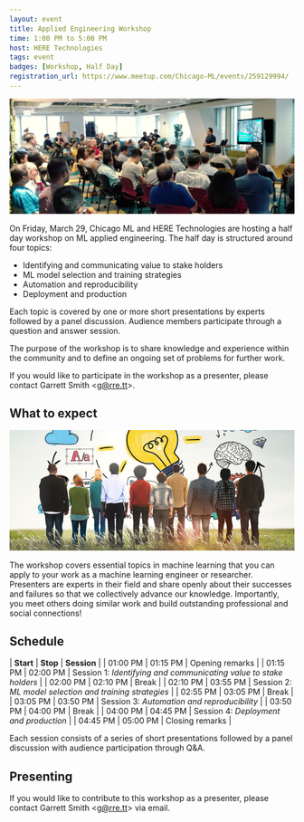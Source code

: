 ```yaml
---
layout: event
title: Applied Engineering Workshop
time: 1:00 PM to 5:00 PM
host: HERE Technologies
tags: event
badges: [Workshop, Half Day]
registration_url: https://www.meetup.com/Chicago-ML/events/259129994/
---
```


![](/assets/images/here-talk.jpg)

On Friday, March 29, Chicago ML and HERE Technologies are hosting a
half day workshop on ML applied engineering. The half day is
structured around four topics:

- Identifying and communicating value to stake holders
- ML model selection and training strategies
- Automation and reproducibility
- Deployment and production

Each topic is covered by one or more short presentations by experts
followed by a panel discussion. Audience members participate through a
question and answer session.

The purpose of the workshop is to share knowledge and experience
within the community and to define an ongoing set of problems for
further work.

If you would like to participate in the workshop as a presenter,
    please contact Garrett Smith &lt;g@rre.tt&gt;.

<!--more-->

## What to expect

![](/assets/images/collaborate-NON-FREE-123RF.jpg)

The workshop covers essential topics in machine learning that you can
apply to your work as a machine learning engineer or
researcher. Presenters are experts in their field and share openly
about their successes and failures so that we collectively advance our
knowledge. Importantly, you meet others doing similar work and build
outstanding professional and social connections!

## Schedule

| **Start** | **Stop** | **Session** |
| 01:00 PM | 01:15 PM | Opening remarks |
| 01:15 PM | 02:00 PM | Session 1: *Identifying and communicating value to stake holders* |
| 02:00 PM | 02:10 PM | Break |
| 02:10 PM | 03:55 PM | Session 2: *ML model selection and training strategies* |
| 02:55 PM | 03:05 PM | Break |
| 03:05 PM | 03:50 PM | Session 3: *Automation and reproducibility* |
| 03:50 PM | 04:00 PM | Break |
| 04:00 PM | 04:45 PM | Session 4: *Deployment and production* |
| 04:45 PM | 05:00 PM | Closing remarks |

Each session consists of a series of short presentations followed by a
panel discussion with audience participation through Q&A.

## Presenting

If you would like to contribute to this workshop as a presenter,
please contact Garrett Smith &lt;g@rre.tt&gt; via email.
